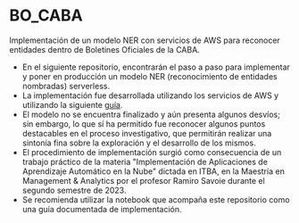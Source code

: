 # BO_CABA

Implementación de un modelo NER con servicios de AWS para reconocer entidades dentro de Boletines Oficiales de la CABA.


- En el siguiente repositorio, encontrarán el paso a paso para implementar y poner en producción un modelo NER (reconocimiento de entidades nombradas) serverless.
- La implementación fue desarrollada utilizando los servicios de AWS y utilizando la siguiente [guía](https://aws.amazon.com/es/blogs/machine-learning/developing-ner-models-with-amazon-sagemaker-ground-truth-and-amazon-comprehend/).
- El modelo no se encuentra finalizado y aún presenta algunos desvíos; sin embargo, lo que sí ha permitido fue reconocer algunos puntos destacables en el proceso investigativo, que permitirán realizar una sintonía fina sobre la exploración y el desarrollo de los mismos.
- El procedimiento de implementación surgió como consecuencia de un trabajo práctico de la materia "Implementación de Aplicaciones de Aprendizaje Automático en la Nube" dictada en ITBA, en la Maestría en Management & Analytics por el profesor Ramiro Savoie durante el segundo semestre de 2023.
- Se recomienda utilizar la notebook que acompaña este repositorio como una guía documentada de implementación.
